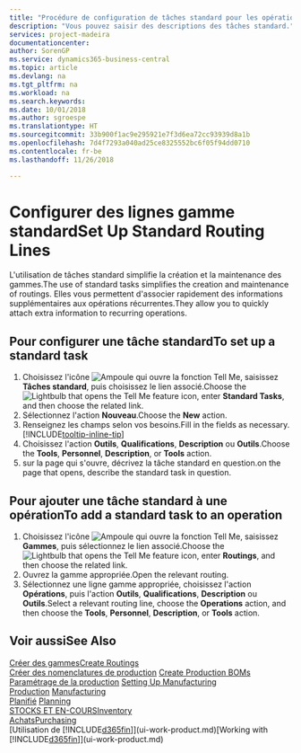 ```yaml
---
title: "Procédure de configuration de tâches standard pour les opérations | Microsoft Docs"
description: "Vous pouvez saisir des descriptions des tâches standard."
services: project-madeira
documentationcenter: 
author: SorenGP
ms.service: dynamics365-business-central
ms.topic: article
ms.devlang: na
ms.tgt_pltfrm: na
ms.workload: na
ms.search.keywords: 
ms.date: 10/01/2018
ms.author: sgroespe
ms.translationtype: HT
ms.sourcegitcommit: 33b900f1ac9e295921e7f3d6ea72cc93939d8a1b
ms.openlocfilehash: 7d4f7293a040ad25ce8325552bc6f05f94dd0710
ms.contentlocale: fr-be
ms.lasthandoff: 11/26/2018

---
```

# <a name="set-up-standard-routing-lines"></a><span data-ttu-id="f938e-103">Configurer des lignes gamme standard</span><span class="sxs-lookup"><span data-stu-id="f938e-103">Set Up Standard Routing Lines</span></span>
<span data-ttu-id="f938e-104">L'utilisation de tâches standard simplifie la création et la maintenance des gammes.</span><span class="sxs-lookup"><span data-stu-id="f938e-104">The use of standard tasks simplifies the creation and maintenance of routings.</span></span> <span data-ttu-id="f938e-105">Elles vous permettent d'associer rapidement des informations supplémentaires aux opérations récurrentes.</span><span class="sxs-lookup"><span data-stu-id="f938e-105">They allow you to quickly attach extra information to recurring operations.</span></span>

## <a name="to-set-up-a-standard-task"></a><span data-ttu-id="f938e-106">Pour configurer une tâche standard</span><span class="sxs-lookup"><span data-stu-id="f938e-106">To set up a standard task</span></span>
1. <span data-ttu-id="f938e-107">Choisissez l'icône ![Ampoule qui ouvre la fonction Tell Me](media/ui-search/search_small.png "Dites-moi ce que vous voulez faire"), saisissez **Tâches standard**, puis choisissez le lien associé.</span><span class="sxs-lookup"><span data-stu-id="f938e-107">Choose the ![Lightbulb that opens the Tell Me feature](media/ui-search/search_small.png "Tell me what you want to do") icon, enter **Standard Tasks**, and then choose the related link.</span></span>
2. <span data-ttu-id="f938e-108">Sélectionnez l'action **Nouveau**.</span><span class="sxs-lookup"><span data-stu-id="f938e-108">Choose the **New** action.</span></span>
3. <span data-ttu-id="f938e-109">Renseignez les champs selon vos besoins.</span><span class="sxs-lookup"><span data-stu-id="f938e-109">Fill in the fields as necessary.</span></span> [!INCLUDE[tooltip-inline-tip](includes/tooltip-inline-tip_md.md)]
4. <span data-ttu-id="f938e-110">Choisissez l'action **Outils**, **Qualifications**, **Description** ou **Outils**.</span><span class="sxs-lookup"><span data-stu-id="f938e-110">Choose the **Tools**, **Personnel**, **Description**, or **Tools** action.</span></span>
5. <span data-ttu-id="f938e-111">sur la page qui s'ouvre, décrivez la tâche standard en question.</span><span class="sxs-lookup"><span data-stu-id="f938e-111">on the page that opens, describe the standard task in question.</span></span>

## <a name="to-add-a-standard-task-to-an-operation"></a><span data-ttu-id="f938e-112">Pour ajouter une tâche standard à une opération</span><span class="sxs-lookup"><span data-stu-id="f938e-112">To add a standard task to an operation</span></span>
1. <span data-ttu-id="f938e-113">Choisissez l'icône ![Ampoule qui ouvre la fonction Tell Me](media/ui-search/search_small.png "Dites-moi ce que vous voulez faire"), saisissez **Gammes**, puis sélectionnez le lien associé.</span><span class="sxs-lookup"><span data-stu-id="f938e-113">Choose the ![Lightbulb that opens the Tell Me feature](media/ui-search/search_small.png "Tell me what you want to do") icon, enter **Routings**, and then choose the related link.</span></span>
2. <span data-ttu-id="f938e-114">Ouvrez la gamme appropriée.</span><span class="sxs-lookup"><span data-stu-id="f938e-114">Open the relevant routing.</span></span>
3. <span data-ttu-id="f938e-115">Sélectionnez une ligne gamme appropriée, choisissez l'action **Opérations**, puis l'action **Outils**, **Qualifications**, **Description** ou **Outils**.</span><span class="sxs-lookup"><span data-stu-id="f938e-115">Select a relevant routing line, choose the **Operations** action, and then choose the **Tools**, **Personnel**, **Description**, or **Tools** action.</span></span>

## <a name="see-also"></a><span data-ttu-id="f938e-116">Voir aussi</span><span class="sxs-lookup"><span data-stu-id="f938e-116">See Also</span></span>  
[<span data-ttu-id="f938e-117">Créer des gammes</span><span class="sxs-lookup"><span data-stu-id="f938e-117">Create Routings</span></span>](production-how-to-create-routings.md)  
<span data-ttu-id="f938e-118">[Créer des nomenclatures de production](production-how-to-create-production-boms.md)   </span><span class="sxs-lookup"><span data-stu-id="f938e-118">[Create Production BOMs](production-how-to-create-production-boms.md)   </span></span>  
<span data-ttu-id="f938e-119">[Paramétrage de la production](production-configure-production-processes.md) </span><span class="sxs-lookup"><span data-stu-id="f938e-119">[Setting Up Manufacturing](production-configure-production-processes.md) </span></span>  
<span data-ttu-id="f938e-120">[Production](production-manage-manufacturing.md)  </span><span class="sxs-lookup"><span data-stu-id="f938e-120">[Manufacturing](production-manage-manufacturing.md)  </span></span>  
<span data-ttu-id="f938e-121">[Planifié](production-planning.md) </span><span class="sxs-lookup"><span data-stu-id="f938e-121">[Planning](production-planning.md) </span></span>  
[<span data-ttu-id="f938e-122">STOCKS ET EN-COURS</span><span class="sxs-lookup"><span data-stu-id="f938e-122">Inventory</span></span>](inventory-manage-inventory.md)  
[<span data-ttu-id="f938e-123">Achats</span><span class="sxs-lookup"><span data-stu-id="f938e-123">Purchasing</span></span>](purchasing-manage-purchasing.md)  
<span data-ttu-id="f938e-124">[Utilisation de [!INCLUDE[d365fin](includes/d365fin_md.md)]](ui-work-product.md)</span><span class="sxs-lookup"><span data-stu-id="f938e-124">[Working with [!INCLUDE[d365fin](includes/d365fin_md.md)]](ui-work-product.md)</span></span>  

